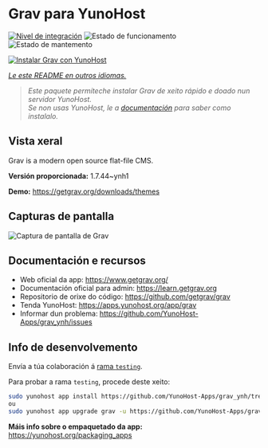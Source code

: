 <!--
NOTA: Este README foi creado automáticamente por <https://github.com/YunoHost/apps/tree/master/tools/readme_generator>
NON debe editarse manualmente.
-->

# Grav para YunoHost

[![Nivel de integración](https://dash.yunohost.org/integration/grav.svg)](https://dash.yunohost.org/appci/app/grav) ![Estado de funcionamento](https://ci-apps.yunohost.org/ci/badges/grav.status.svg) ![Estado de mantemento](https://ci-apps.yunohost.org/ci/badges/grav.maintain.svg)

[![Instalar Grav con YunoHost](https://install-app.yunohost.org/install-with-yunohost.svg)](https://install-app.yunohost.org/?app=grav)

*[Le este README en outros idiomas.](./ALL_README.md)*

> *Este paquete permíteche instalar Grav de xeito rápido e doado nun servidor YunoHost.*  
> *Se non usas YunoHost, le a [documentación](https://yunohost.org/install) para saber como instalalo.*

## Vista xeral

Grav is a modern open source flat-file CMS.


**Versión proporcionada:** 1.7.44~ynh1

**Demo:** <https://getgrav.org/downloads/themes>

## Capturas de pantalla

![Captura de pantalla de Grav](./doc/screenshots/grav.jpg)

## Documentación e recursos

- Web oficial da app: <https://www.getgrav.org/>
- Documentación oficial para admin: <https://learn.getgrav.org>
- Repositorio de orixe do código: <https://github.com/getgrav/grav>
- Tenda YunoHost: <https://apps.yunohost.org/app/grav>
- Informar dun problema: <https://github.com/YunoHost-Apps/grav_ynh/issues>

## Info de desenvolvemento

Envía a túa colaboración á [rama `testing`](https://github.com/YunoHost-Apps/grav_ynh/tree/testing).

Para probar a rama `testing`, procede deste xeito:

```bash
sudo yunohost app install https://github.com/YunoHost-Apps/grav_ynh/tree/testing --debug
ou
sudo yunohost app upgrade grav -u https://github.com/YunoHost-Apps/grav_ynh/tree/testing --debug
```

**Máis info sobre o empaquetado da app:** <https://yunohost.org/packaging_apps>
